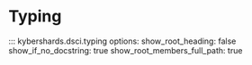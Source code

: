 # Typing

::: kybershards.dsci.typing
    options:
        show_root_heading: false
        show_if_no_docstring: true
        show_root_members_full_path: true
